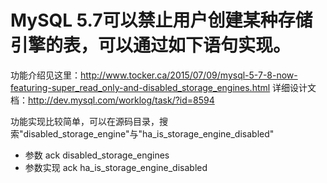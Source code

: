 # MySQL 5.7可以禁止用户创建某种存储引擎的表，可以通过如下语句实现。

功能介绍见这里：<http://www.tocker.ca/2015/07/09/mysql-5-7-8-now-featuring-super_read_only-and-disabled_storage_engines.html>
详细设计文档：<http://dev.mysql.com/worklog/task/?id=8594>

功能实现比较简单，可以在源码目录，搜索"disabled_storage_engine"与"ha_is_storage_engine_disabled"

* 参数 ack disabled_storage_engines
* 参数实现 ack ha_is_storage_engine_disabled
